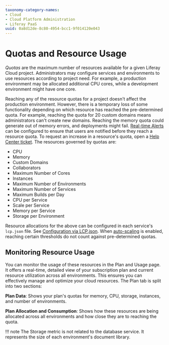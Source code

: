 ```yaml
---
taxonomy-category-names:
- Cloud
- Cloud Platform Administration
- Liferay PaaS
uuid: 0a8d12de-8c80-4954-bcc1-9f014120e043
---
```

# Quotas and Resource Usage

*Quotas* are the maximum number of resources available for a given Liferay Cloud project. Administrators may configure services and environments to use resources according to project need. For example, a production environment may be allocated additional CPU cores, while a development environment might have one core.

Reaching any of the resource quotas for a project doesn't affect the production environment. However, there is a temporary loss of some functionality depending on which resource has reached the pre-determined quota. For example, reaching the quota for 20 custom domains means administrators can't create new domains. Reaching the memory quota could generate out of memory errors, and deployments might fail. [Real-time Alerts](../manage-and-optimize/real-time-alerts.md) can be configured to ensure that users are notified before they reach a resource quota. To request an increase in a resource's quota, open a [Help Center ticket](https://liferay-support.zendesk.com/agent/). The resources governed by quotas are:

- CPU
- Memory
- Custom Domains
- Collaborators
- Maximum Number of Cores
- Instances
- Maximum Number of Environments
- Maximum Number of Services
- Maximum Builds per Day
- CPU per Service
- Scale per Service
- Memory per Service
- Storage per Environment

Resource allocations for the above can be configured in each service's `lcp.json` file. See [Configuration via LCP.json](../reference/configuration-via-lcp-json.md). When [auto-scaling](./scaling-the-liferay-service.md) is enabled, reaching certain thresholds do not count against pre-determined quotas.

## Monitoring Resource Usage

You can monitor the usage of these resources in the Plan and Usage page. It offers a real-time, detailed view of your subscription plan and current resource utilization across all environments. This ensures you can effectively manage and optimize your cloud resources. The Plan tab is split into two sections:

**Plan Data**: Shows your plan's quotas for memory, CPU, storage, instances, and number of environments.

**Plan Allocation and Consumption**: Shows how these resources are being allocated across all environments and how close they are to reaching the quota.

!!! note
    The Storage metric is not related to the database service. It represents the size of each environment's document library.